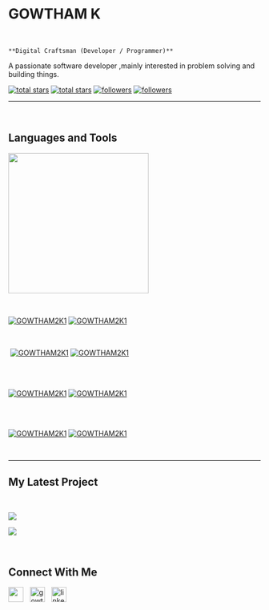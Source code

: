 <h1> GOWTHAM K</h1>
<br /> 

                    
`**Digital Craftsman (Developer / Programmer)**`

                    

<p align="left">A passionate software developer ,mainly interested in problem solving and building things.</p>
<p align="left"> 
  <a href="https://github.com/GOWTHAM2K1?tab=repositories&sort=stargazers#gh-light-mode-only">
    <img alt="total stars" title="Total stars on GitHub" src="https://custom-icon-badges.demolab.com/github/stars/GOWTHAM2K1?color=3ea97d&style=for-the-badge&labelColor=40b682&logo=star#gh-light-mode-only"/></a>
  
  <a href="https://github.com/GOWTHAM2K1?tab=repositories&sort=stargazers#gh-dark-mode-only">
    <img alt="total stars" title="Total stars on GitHub" src="https://custom-icon-badges.demolab.com/github/stars/GOWTHAM2K1?color=655489&style=for-the-badge&labelColor=c691e9&logo=star#gh-dark-mode-only"/></a>
  
  <a href="https://github.com/GOWTHAM2K1?tab=followers#gh-light-mode-only">
    <img alt="followers" title="Follow me on Github" src="https://custom-icon-badges.demolab.com/github/followers/GOWTHAM2K1?color=2c4954&labelColor=2c3e50&style=for-the-badge&logo=person-add&label=Follow&logoColor=white#gh-light-mode-only"/></a>
    
  <a href="https://github.com/GOWTHAM2K1?tab=followers#gh-dark-mode-only">
    <img alt="followers" title="Follow me on Github" src="https://custom-icon-badges.demolab.com/github/followers/GOWTHAM2K1?color=dacc84&labelColor=f9e692&style=for-the-badge&logo=person-add&label=Follow&logoColor=white#gh-dark-mode-only"/></a>
</p>

---
<br />

                    

<h2>Languages and Tools</h2> 
<p align="left">
<img width="280px"  src="https://skillicons.dev/icons?i=python,html,css,js,git,github,react&perline=9"  />
</p>
<br />

                    

<p><a href="https://github.com/GOWTHAM2K1#gh-dark-mode-only" target="_blank"><img align="center" src="https://github-readme-stats.vercel.app/api/top-langs/?username=GOWTHAM2K1&langs_count=6&show_icon=true&layout=compact&theme=nightowl#gh-dark-mode-only" alt="GOWTHAM2K1" /></a>
  <a href="https://github.com/GOWTHAM2K1#gh-light-mode-only" target="_blank"><img align="center" src="https://github-readme-stats.vercel.app/api/top-langs/?username=GOWTHAM2K1&langs_count=6&show_icon=true&layout=compact&theme=vue#gh-light-mode-only" alt="GOWTHAM2K1" /></a>
</p>

<br />

<p>&nbsp;<a href="https://github.com/GOWTHAM2K1#gh-dark-mode-only" target="_blank"><img align="center" src="https://github-readme-stats.vercel.app/api?username=GOWTHAM2K1&count_private=true&show_icons=true&theme=nightowl#gh-dark-mode-only" alt="GOWTHAM2K1" /></a>
<a href="https://github.com/GOWTHAM2K1#gh-light-mode-only" target="_blank"><img align="center" src="https://github-readme-stats.vercel.app/api?username=GOWTHAM2K1&count_private=true&show_icons=true&theme=vue#gh-light-mode-only" alt="GOWTHAM2K1" /></a>
</p> 
<br>
<br />

<p><a href="https://github.com/GOWTHAM2K1#gh-dark-mode-only" target="_blank"><img align="center" src="https://streak-stats.demolab.com?user=GOWTHAM2K1&theme=nightowl#gh-dark-mode-only" alt="GOWTHAM2K1"/></a>
<a href="https://github.com/GOWTHAM2K1#gh-light-mode-only" target="_blank"><img align="center" src="https://streak-stats.demolab.com?user=GOWTHAM2K1&theme=vue#gh-light-mode-only" alt="GOWTHAM2K1"/></a></p>
<br/>
<br />

<p><a href="https://github.com/GOWTHAM2K1#gh-dark-mode-only" target="_blank"><img align="center" src="https://github-readme-activity-graph.cyclic.app/graph?username=GOWTHAM2K1&theme=nightowl#gh-dark-mode-only" alt="GOWTHAM2K1" /></a>
<a href="https://github.com/GOWTHAM2K1#gh-light-mode-only" target="_blank"><img align="center" src="https://github-readme-activity-graph.cyclic.app/graph?username=GOWTHAM2K1&theme=vue#gh-light-mode-only" alt="GOWTHAM2K1" /></a></p>
<br/>

---


                    

<h2>My Latest Project</h2> 
<br />
<p><a href="https://github.com/GOWTHAM2K1/webpage#gh-dark-mode-only" target="_blank"><img align="center" src="https://github-readme-stats.vercel.app/api/pin/?username=GOWTHAM2K1&repo=webpage&theme=nightowl&show_owner=true#gh-dark-mode-only"/></a></p>
<p><a href="https://github.com/GOWTHAM2K1/webpage#gh-light-mode-only" target="_blank"><img align="center" src="https://github-readme-stats.vercel.app/api/pin/?username=GOWTHAM2K1&repo=webpage&theme=vue&show_owner=true#gh-light-mode-only"/></a></p>
<br />


                    

<h2>Connect With Me</h2> 
<p align="left">
<a href="https://twitter.com/" target="_blank"><img align="left" width="30px" style="padding-right:10px;" src="https://raw.githubusercontent.com/rahuldkjain/github-profile-readme-generator/master/src/images/icons/Social/twitter.svg" alt="" /></a>
<a href="https://instagram.com/gowtham._.13" target="_blank"><img align="left" width="30px" style="padding-right:10px" src="https://raw.githubusercontent.com/rahuldkjain/github-profile-readme-generator/master/src/images/icons/Social/instagram.svg" alt="gowtham._.13" /></a>
<a href="https://www.linkedin.com/in/gowtham-k-a4ba57213" target="_blank"><img align="left" alt="linkedin" width="30px" style="padding-right: 10px;" src="https://cdn.jsdelivr.net/gh/devicons/devicon/icons/linkedin/linkedin-original.svg" /></a>
</p>

                
